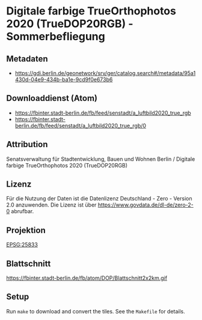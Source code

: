 Digitale farbige TrueOrthophotos 2020 (TrueDOP20RGB) - Sommerbefliegung
=======================================================================

## Metadaten

* https://gdi.berlin.de/geonetwork/srv/ger/catalog.search#/metadata/95a1430d-04e9-434b-ba1e-9cd9f0e673b6

## Downloaddienst (Atom)

* https://fbinter.stadt-berlin.de/fb/feed/senstadt/a_luftbild2020_true_rgb
* https://fbinter.stadt-berlin.de/fb/feed/senstadt/a_luftbild2020_true_rgb/0

## Attribution

Senatsverwaltung für Stadtentwicklung, Bauen und Wohnen Berlin / Digitale farbige TrueOrthophotos 2020 (TrueDOP20RGB)

## Lizenz

Für die Nutzung der Daten ist die Datenlizenz Deutschland - Zero - Version 2.0 anzuwenden.
Die Lizenz ist über https://www.govdata.de/dl-de/zero-2-0 abrufbar.

## Projektion

[EPSG:25833](http://spatialreference.org/ref/epsg/25833/)

## Blattschnitt

https://fbinter.stadt-berlin.de/fb/atom/DOP/Blattschnitt2x2km.gif

## Setup

Run `make` to download and convert the tiles. See the `Makefile` for details.

